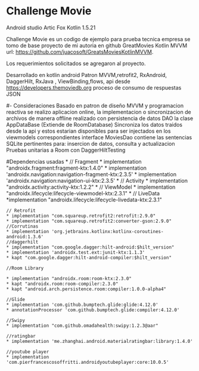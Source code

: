 # Challenge Movie

Android studio Artic Fox Kotlin 1.5.21

Challenge Movie es un codigo de ejemplo para prueba tecnica empresa
se tomo de base proyecto de mi autoria en github GreatMovies Kotlin MVVM
url: https://github.com/juacosoft/GreatsMoviesKotlinMVVM.

Los requerimientos solicitados se agregaron al proyecto.

Desarrollado en kotlin android Patron MVVM,retrofit2, RxAndroid, DaggerHilt, RxJava , ViewBinding,flows, api desde https://developers.themoviedb.org proceso de consumo de respuestas JSON

#- Consideraciones Basado en patron de diseño MVVM y programacion reactiva se realizo aplicacion online, la implementacion o sincronizacion de archivos de manera offline realizado con persistencia de datos DAO la clase AppDataBase (Extiende de RoomDatabase) Sincroniza los datos traidos desde la api y estos estarian disponibles para ser injectados en los viewmodels correspondientes interface MoviesDao contiene las sentencias SQLite pertinentes para: insercion de datos, consulta y actualizacion
Pruebas unitarias a Room con DaggerHiltTesting


#Dependencias usadas
    * // Fragment
    * implementation "androidx.fragment:fragment-ktx:1.4.0"
    * implementation 'androidx.navigation:navigation-fragment-ktx:2.3.5'
    * implementation 'androidx.navigation:navigation-ui-ktx:2.3.5'
    * // Activity
    * implementation "androidx.activity:activity-ktx:1.2.2"
    * // ViewModel
    * implementation "androidx.lifecycle:lifecycle-viewmodel-ktx:2.3.1"
    * // LiveData
    *implementation "androidx.lifecycle:lifecycle-livedata-ktx:2.3.1"

    // Retrofit
    * implementation "com.squareup.retrofit2:retrofit:2.9.0"
    * implementation "com.squareup.retrofit2:converter-gson:2.9.0"
    //Corrutinas
    * implementation 'org.jetbrains.kotlinx:kotlinx-coroutines-android:1.3.6'
    //daggerhilt
    * implementation "com.google.dagger:hilt-android:$hilt_version"
    * implementation 'androidx.test.ext:junit-ktx:1.1.3'
    * kapt "com.google.dagger:hilt-android-compiler:$hilt_version"

    //Room Library

    * implementation "androidx.room:room-ktx:2.3.0"
    * kapt "androidx.room:room-compiler:2.3.0"
    * kapt "android.arch.persistence.room:compiler:1.0.0-alpha4"

    //Glide
    * implementation 'com.github.bumptech.glide:glide:4.12.0'
    * annotationProcessor 'com.github.bumptech.glide:compiler:4.12.0'

    //Swipy
    * implementation "com.github.omadahealth:swipy:1.2.3@aar"

    //ratingbar
    * implementation 'me.zhanghai.android.materialratingbar:library:1.4.0'

    //youtube player
    * implementation 'com.pierfrancescosoffritti.androidyoutubeplayer:core:10.0.5'